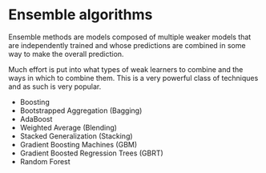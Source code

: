 # Ensemble algorithms

Ensemble methods are models composed of multiple weaker models that are independently trained and whose predictions are combined in some way to make the overall prediction.

Much effort is put into what types of weak learners to combine and the ways in which to combine them. This is a very powerful class of techniques and as such is very popular.

* Boosting
* Bootstrapped Aggregation \(Bagging\)
* AdaBoost
* Weighted Average \(Blending\)
* Stacked Generalization \(Stacking\)
* Gradient Boosting Machines \(GBM\)
* Gradient Boosted Regression Trees \(GBRT\)
* Random Forest

